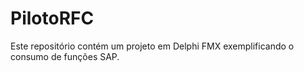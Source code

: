 # PilotoRFC
Este repositório contém um projeto em Delphi FMX exemplificando o consumo de funções SAP.

